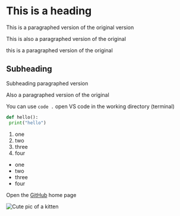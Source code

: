 # This is a heading
This is a paragraphed version of the original version

This is also a paragraphed version of the original

this is a paragraphed version of the original

## Subheading

Subheading paragraphed version

Also a paragraphed version of the original

You can use `code .` open VS code in the working directory (terminal)

```py
def hello():
 print("hello")
```

1. one
2. two
3. three
4. four

- one
- two
- three
- four

Open the [GitHub](https://github.com/) home page

![Cute pic of a kitten](https://placekitten.com/200/200)
